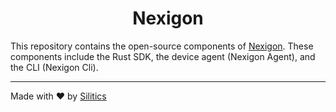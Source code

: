 <h1 align="center">
    Nexigon
</h1>

This repository contains the open-source components of [Nexigon](https://nexigon.dev). These components include the Rust SDK, the device agent (Nexigon Agent), and the CLI (Nexigon Cli).

---

Made with ❤️ by [Silitics](https://www.silitics.com)
